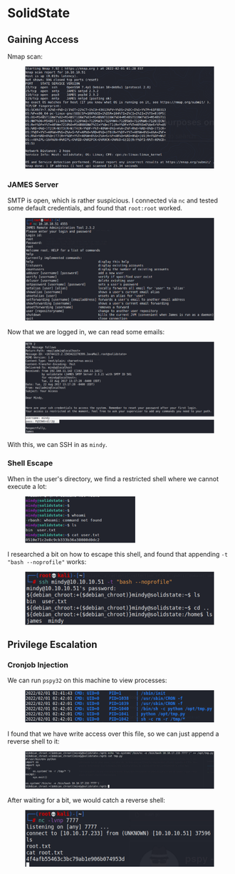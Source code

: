 # SolidState

## Gaining Access

Nmap scan:

<figure><img src="../../../.gitbook/assets/image (34) (1) (4).png" alt=""><figcaption></figcaption></figure>

### JAMES Server

SMTP is open, which is rather suspicious. I connected via `nc` and tested some default credentials, and found that `root:root` worked.

<figure><img src="../../../.gitbook/assets/image (3) (1) (2) (3).png" alt=""><figcaption></figcaption></figure>

Now that we are logged in, we can read some emails:

<figure><img src="../../../.gitbook/assets/image (20) (2) (1).png" alt=""><figcaption></figcaption></figure>

With this, we can SSH in as `mindy`.

### Shell Escape

When in the user's directory, we find a restricted shell where we cannot execute a lot:

<figure><img src="../../../.gitbook/assets/image (28) (1) (5).png" alt=""><figcaption></figcaption></figure>

I researched a bit on how to escape this shell, and found that appending `-t "bash --noprofile"` works:

<figure><img src="../../../.gitbook/assets/image (8) (1) (3) (3).png" alt=""><figcaption></figcaption></figure>

## Privilege Escalation

### Cronjob Injection

We can run `pspy32` on this machine to view processes:

<figure><img src="../../../.gitbook/assets/image (36) (2) (2).png" alt=""><figcaption></figcaption></figure>

I found that we have write access over this file, so we can just append a reverse shell to it:

<figure><img src="../../../.gitbook/assets/image (22) (1) (3).png" alt=""><figcaption></figcaption></figure>

After waiting for a bit, we would catch a reverse shell:

<figure><img src="../../../.gitbook/assets/image (18) (3) (2).png" alt=""><figcaption></figcaption></figure>
